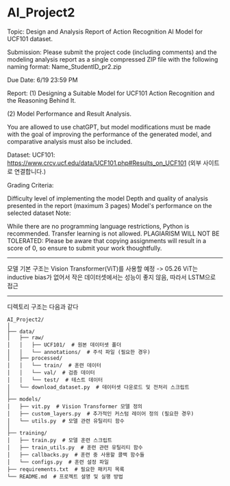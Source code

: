 # AI_Project2
Topic: Design and Analysis Report of Action Recognition AI Model for UCF101 dataset.

Submission: Please submit the project code (including comments) and the modeling analysis report as a single compressed ZIP file with the following naming format: Name_StudentID_pr2.zip

Due Date: 6/19 23:59 PM

Report:  (1) Designing a Suitable Model for UCF101 Action Recognition and the Reasoning Behind It.

(2) Model Performance and Result Analysis.

You are allowed to use chatGPT, but model modifications must be made with the goal of improving the performance of the generated model, and comparative analysis must also be included.

Dataset: UCF101: https://www.crcv.ucf.edu/data/UCF101.php#Results_on_UCF101 (외부 사이트로 연결합니다.)

Grading Criteria:

Difficulty level of implementing the model
Depth and quality of analysis presented in the report (maximum 3 pages)
Model's performance on the selected dataset
Note:

While there are no programming language restrictions, Python is recommended.
Transfer learning is not allowed.
PLAGIARISM WILL NOT BE TOLERATED: Please be aware that copying assignments will result in a score of 0, so ensure to submit your work thoughtfully.

-----------------------------------------------------------------------------------------------------------------------------------------------------------------------------------

모델 기본 구조는 Vision Transformer(ViT)를 사용할 예정
-> 05.26 ViT는 inductive bias가 없어서 작은 데이터셋에서는 성능이 좋지 않음, 따라서 LSTM으로 접근

-----------------------------------------------------------------------------------------------------------------------------------------------------------------------------------

디렉토리 구조는 다음과 같다

```
AI_Project2/
│
├── data/
│   ├── raw/
│   │   ├── UCF101/  # 원본 데이터셋 폴더
│   │   └── annotations/  # 주석 파일 (필요한 경우)
│   ├── processed/
│   │   └── train/  # 훈련 데이터
│   │   └── val/  # 검증 데이터
│   │   └── test/  # 테스트 데이터
│   └── download_dataset.py  # 데이터셋 다운로드 및 전처리 스크립트
│
├── models/
│   ├── vit.py  # Vision Transformer 모델 정의
│   ├── custom_layers.py  # 추가적인 커스텀 레이어 정의 (필요한 경우)
│   └── utils.py  # 모델 관련 유틸리티 함수
│
├── training/
│   ├── train.py  # 모델 훈련 스크립트
│   ├── train_utils.py  # 훈련 관련 유틸리티 함수
│   ├── callbacks.py  # 훈련 중 사용할 콜백 함수들
│   └── configs.py  # 훈련 설정 파일
├── requirements.txt  # 필요한 패키지 목록
└── README.md  # 프로젝트 설명 및 실행 방법


```
